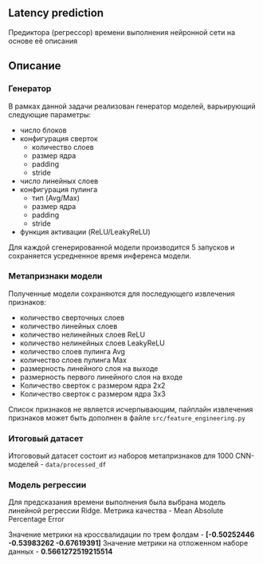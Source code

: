 ## Latency prediction

Предиктора (регрессор) времени выполнения нейронной сети на основе её описания

## Описание

### Генератор

В рамках данной задачи реализован генератор моделей, варьирующий следующие параметры:
- число блоков
- конфигурация сверток
  - количество слоев 
  - размер ядра
  - padding 
  - stride
- число линейных слоев
- конфигурация пулинга
  - тип (Avg/Max)
  - размер ядра
  - padding 
  - stride
- функция активации (ReLU/LeakyReLU)

Для каждой сгенерированной модели производится 5 запусков и сохраняется усредненное время инференса модели.

### Метапризнаки модели

Полученные модели сохраняются для последующего извлечения признаков:

- количество сверточных слоев
- количество линейных слоев
- количество нелинейных слоев ReLU
- количество нелинейных слоев LeakyReLU
- количество слоев пулинга Avg
- количество слоев пулинга Max
- размерность линейного слоя на выходе
- размерность первого линейного слоя на входе
- Количество сверток с размером ядра 2х2
- Количество сверток с размером ядра 3х3

Список признаков не является исчерпывающим, пайплайн извлечения признаков может быть дополнен в файле `src/feature_engineering.py` 

### Итоговый датасет

Итогововый датасет состоит из наборов метапризнаков для 1000 CNN-моделей - `data/processed_df`

### Модель регрессии

Для предсказания времени выполнения была выбрана модель линейной регрессии Ridge.
Метрика качества - Mean Absolute Percentage Error

Значение метрики на кроссвалидации по трем фолдам - **[-0.50252446 -0.53983262 -0.67619391]**
Значение метрики на отложенном наборе данных - **0.5661272519215514**

